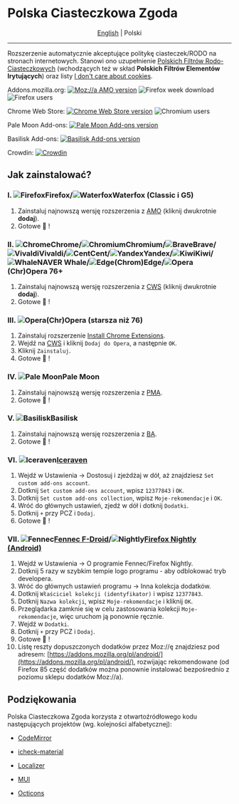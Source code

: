 # Polska Ciasteczkowa Zgoda
<div align="center">

  [English](/README.md "wide") | Polski
  
</div>

-----------------------------
Rozszerzenie automatycznie akceptujące politykę ciasteczek/RODO na stronach internetowych. Stanowi ono uzupełnienie [Polskich Filtrów Rodo-Ciasteczkowych](https://subscribe.adblockplus.org/?location=https://raw.githubusercontent.com/MajkiIT/polish-ads-filter/master/cookies_filters/adblock_cookies.txt&title=Polskie%20Filtry%20RODO-Ciasteczkowe) (wchodzących też w skład **Polskich Filtrów Elementów Irytujących**) oraz listy [I don't care about cookies](https://subscribe.adblockplus.org/?location=https://www.i-dont-care-about-cookies.eu/abp/&title=I%20dont%20care%20about%20cookies).

Addons.mozilla.org: [![Moz://a AMO version](https://img.shields.io/amo/v/polish-cookie-consent.svg?label=AMO "Moz://a AMO version")](https://addons.mozilla.org/pl/firefox/addon/polish-cookie-consent?utm_source=git "Moz://a AMO version") ![Firefox week download](https://img.shields.io/amo/dw/polish-cookie-consent.svg?label=pobrań "Firefox week download")
![Firefox users](https://img.shields.io/amo/users/polish-cookie-consent.svg?label=użytkowników "Firefox week users")

Chrome Web Store: [![Chrome Web Store version](https://img.shields.io/chrome-web-store/v/bniijddcmabghibaojbkbnngbedopbno.svg?label=CWS "Chrome Web Store version")](https://chrome.google.com/webstore/detail/polish-cookie-consent/bniijddcmabghibaojbkbnngbedopbno?hl=pl "Chrome Web Store version") ![Chromium users](https://img.shields.io/chrome-web-store/users/bniijddcmabghibaojbkbnngbedopbno.svg?label=użytkowników "Chromium users")

Pale Moon Add-ons: [![Pale Moon Add-ons version](https://img.shields.io/badge/PMA-v1.45.1-%23007ec6.svg "Pale Moon Add-ons version")](https://addons.palemoon.org/addon/pcc/ "Pale Moon Add-ons version")

Basilisk Add-ons: [![Basilisk Add-ons version](https://img.shields.io/badge/BA-v1.45.1-%23007ec6.svg "Basilisk Add-ons version")](https://addons.basilisk-browser.org/addon/pcc/ "Basilisk Add-ons version")

Crowdin: [![Crowdin](https://badges.crowdin.net/polish-cookie-consent/localized.svg)](https://crowdin.com/project/polish-cookie-consent)

## **Jak zainstalować?**
### **I. ![Firefox][Firefox]Firefox/![Waterfox][Waterfox]Waterfox (Classic i G5)**
1. Zainstaluj najnowszą wersję rozszerzenia z [AMO](https://addons.mozilla.org/pl/firefox/addon/polish-cookie-consent?utm_source=git) (kliknij dwukrotnie **dodaj**).
2. Gotowe :tada: !

### **II. ![Chrome][Chrome]Chrome/![Chromium][Chromium]Chromium/![Brave][Brave]Brave/![Vivaldi][Vivaldi]Vivaldi/![Cent][Cent]Cent/![Yandex][Yandex]Yandex/![Kiwi][Kiwi]Kiwi/![Whale][Whale]NAVER Whale/![Edge][Edge](Chrom)Edge/![Opera][Opera](Chr)Opera 76+**<a name="ii-chromechromiumvivaldicentyandexkiwinaver-whalechromedge"></a><a name="iii-chropera"></a>
1. Zainstaluj najnowszą wersję rozszerzenia z [CWS](https://chrome.google.com/webstore/detail/polish-cookie-consent/bniijddcmabghibaojbkbnngbedopbno) (kliknij dwukrotnie **dodaj**).
2. Gotowe :tada: !

### **III. ![Opera][Opera](Chr)Opera (starsza niż 76)**
<!-- 1. Zainstaluj najnowszą wersję rozszerzenia z [OA](https://addons.opera.com/pl/extensions/details/polish-cookie-consent/) (kliknij **dodaj**).
2. Gotowe :tada: ! -->
1. Zainstaluj rozszerzenie [Install Chrome Extensions](https://addons.opera.com/pl/extensions/details/install-chrome-extensions/).
2. Wejdź na [CWS](https://chrome.google.com/webstore/detail/polish-cookie-consent/bniijddcmabghibaojbkbnngbedopbno) i kliknij `Dodaj do Opera`, a następnie `OK`.
2. Kliknij `Zainstaluj`.
3. Gotowe :tada: !

### **IV. ![Pale Moon][Pale Moon]Pale Moon**
1. Zainstaluj najnowszą wersję rozszerzenia z [PMA](https://addons.palemoon.org/addon/pcc/).
2. Gotowe :tada: !

### **V. ![Basilisk][Basilisk]Basilisk**
1. Zainstaluj najnowszą wersję rozszerzenia z [BA](https://addons.basilisk-browser.org/addon/pcc/).
2. Gotowe :tada: !

### **VI. ![Iceraven][Iceraven][Iceraven](https://github.com/fork-maintainers/iceraven-browser)**
1. Wejdź w Ustawienia -> Dostosuj i zjeżdżaj w dół, aż znajdziesz `Set custom add-ons account`.
2. Dotknij `Set custom add-ons account`, wpisz `12377843` i `OK`.
3. Dotknij `Set custom add-ons collection`, wpisz `Moje-rekomendacje` i `OK`.
4. Wróć do głównych ustawień, zjedź w dół i dotknij `Dodatki`.
5. Dotknij `+` przy PCZ i `Dodaj`.
6. Gotowe :tada: !

### **VII. ![Fennec][Fennec][Fennec F-Droid](https://f-droid.org/en/packages/org.mozilla.fennec_fdroid/)/![Nightly][Nightly][Firefox Nightly (Android)](https://play.google.com/store/apps/details?id=org.mozilla.fenix)**<a name="vii-fennec-f-droidfirefox-nightly-android"></a>
1. Wejdź w Ustawienia -> O programie Fennec/Firefox Nightly.
2. Dotknij 5 razy w szybkim tempie logo programu - aby odblokować tryb developera.
3. Wróć do głównych ustawień programu -> Inna kolekcja dodatków.
4. Dotknij `Właściciel kolekcji (identyfikator)` i wpisz `12377843`.
5. Dotknij `Nazwa kolekcji`, wpisz `Moje-rekomendacje` i kliknij `OK`.
6. Przeglądarka zamknie się w celu zastosowania kolekcji `Moje-rekomendacje`, więc uruchom ją ponownie ręcznie.
7. Wejdź w `Dodatki`.
8. Dotknij `+` przy PCZ i `Dodaj`.
9. Gotowe :tada: !
10. Listę reszty dopuszczonych dodatków przez Moz://ę znajdziesz pod adresem: [https://addons.mozilla.org/pl/android/](https://addons.mozilla.org/pl/android/), rozwijając rekomendowane (od Firefox 85 część dodatków można ponownie instalować bezpośrednio z poziomu sklepu dodatków Moz://a).


[Firefox]: https://cdnjs.cloudflare.com/ajax/libs/browser-logos/73.0.0/firefox/firefox_24x24.png "Mozilla Firefox"
[Waterfox]: https://raw.githubusercontent.com/WaterfoxCo/Waterfox/current-esr91/browser/branding/waterfox/default24.png "Waterfox"
[Fennec]: https://i.imgur.com/CBLmX7q.png?1 "Fennec F-Droid"
[Iceraven]: https://i.imgur.com/jpbS8lO.png?1 "Iceraven"
[Nightly]: https://cdnjs.cloudflare.com/ajax/libs/browser-logos/73.0.0/firefox-nightly/firefox-nightly_24x24.png "Firefox Nightly"
[Brave]: https://cdnjs.cloudflare.com/ajax/libs/browser-logos/73.0.0/brave/brave_24x24.png "Brave"
[Chrome]: https://cdnjs.cloudflare.com/ajax/libs/browser-logos/73.0.0/chrome/chrome_24x24.png "Google Chrome"
[Chromium]: https://cdnjs.cloudflare.com/ajax/libs/browser-logos/73.0.0/chromium/chromium_24x24.png "Chromium"
[Vivaldi]: https://cdnjs.cloudflare.com/ajax/libs/browser-logos/73.0.0/vivaldi/vivaldi_24x24.png "Vivaldi"
[Opera]: https://cdnjs.cloudflare.com/ajax/libs/browser-logos/73.0.0/opera/opera_24x24.png "Opera"
[Cent]: https://cdnjs.cloudflare.com/ajax/libs/browser-logos/48.0.4/cent/cent_24x24.png "Cent Browser"
[Yandex]: https://cdnjs.cloudflare.com/ajax/libs/browser-logos/73.0.0/yandex/yandex_24x24.png "Yandex Browser"
[Kiwi]: https://raw.githubusercontent.com/scribblemaniac/browser-logos/41d6542b2d122f5b65d8f259cf5ffbdb3b89831d/src/kiwi/kiwi_24x24.png "Kiwi Browser"
[Whale]: https://i.imgur.com/r8YdC2G.png?1 "NAVER Whale Browser"
[Edge]: https://cdnjs.cloudflare.com/ajax/libs/browser-logos/73.0.0/edge/edge_24x24.png "Microsoft ChromEdge"
[Pale Moon]: https://cdnjs.cloudflare.com/ajax/libs/browser-logos/73.0.0/pale-moon/pale-moon_24x24.png "Pale Moon"
[Basilisk]: https://cdnjs.cloudflare.com/ajax/libs/browser-logos/73.0.0/basilisk/basilisk_24x24.png "Basilisk"

## **Podziękowania**

Polska Ciasteczkowa Zgoda korzysta z otwartoźródłowego kodu następujących projektów (wg. kolejności alfabetycznej):

* [CodeMirror](https://github.com/codemirror/codemirror)

* [icheck-material](https://github.com/bantikyan/icheck-material)

* [Localizer](https://github.com/TinyWebEx/Localizer)

* [MUI](https://github.com/muicss/mui)

* [Octicons](https://github.com/primer/octicons/)
